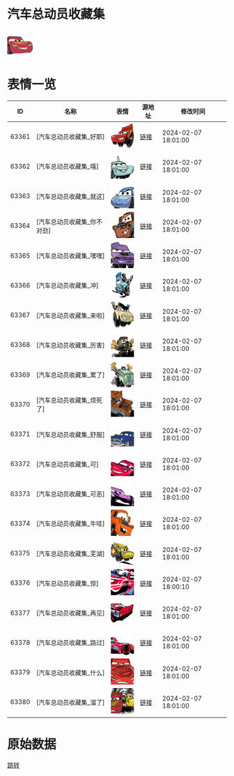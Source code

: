 # 汽车总动员收藏集

<img src="./cover.png" height="60" alt="cover" />

# 表情一览

|ID|名称|表情|源地址|修改时间|
|----|----|----|----|----|
|63361|[汽车总动员收藏集_好耶]|<img src="./pic/063361_%5B汽车总动员收藏集_好耶%5D.png" height="60" alt="好耶"/>|[链接](https://i0.hdslb.com/bfs/garb/153e14b9373fd66a340986e9ba4b048b3cb52cf8.png)|2024-02-07 18:01:00|
|63362|[汽车总动员收藏集_嘻]|<img src="./pic/063362_%5B汽车总动员收藏集_嘻%5D.png" height="60" alt="嘻"/>|[链接](https://i0.hdslb.com/bfs/garb/fef79a55a5600cd7a7df58e0c0c744895a45afe4.png)|2024-02-07 18:01:00|
|63363|[汽车总动员收藏集_就这]|<img src="./pic/063363_%5B汽车总动员收藏集_就这%5D.png" height="60" alt="就这"/>|[链接](https://i0.hdslb.com/bfs/garb/b62854fbf29a82ef07b38361c44ea4b0a8bb6a02.png)|2024-02-07 18:01:00|
|63364|[汽车总动员收藏集_你不对劲]|<img src="./pic/063364_%5B汽车总动员收藏集_你不对劲%5D.png" height="60" alt="你不对劲"/>|[链接](https://i0.hdslb.com/bfs/garb/254ed8c9a017489f890a60b28d836e4b4bd13e1c.png)|2024-02-07 18:01:00|
|63365|[汽车总动员收藏集_嘿嘿]|<img src="./pic/063365_%5B汽车总动员收藏集_嘿嘿%5D.png" height="60" alt="嘿嘿"/>|[链接](https://i0.hdslb.com/bfs/garb/33fafd7481f99d2a8c8e9c39620ffeb1d2f0c09f.png)|2024-02-07 18:01:00|
|63366|[汽车总动员收藏集_冲]|<img src="./pic/063366_%5B汽车总动员收藏集_冲%5D.png" height="60" alt="冲"/>|[链接](https://i0.hdslb.com/bfs/garb/09855b6ad17e3376f64ef1640b3066e52bef15b5.png)|2024-02-07 18:01:00|
|63367|[汽车总动员收藏集_来啦]|<img src="./pic/063367_%5B汽车总动员收藏集_来啦%5D.png" height="60" alt="来啦"/>|[链接](https://i0.hdslb.com/bfs/garb/b35c00172ef1ad1bc12cada0a7052d39da57b76d.png)|2024-02-07 18:01:00|
|63368|[汽车总动员收藏集_厉害]|<img src="./pic/063368_%5B汽车总动员收藏集_厉害%5D.png" height="60" alt="厉害"/>|[链接](https://i0.hdslb.com/bfs/garb/d37ed51934f392e7e4fee0e919816c7356fee8f1.png)|2024-02-07 18:01:00|
|63369|[汽车总动员收藏集_累了]|<img src="./pic/063369_%5B汽车总动员收藏集_累了%5D.png" height="60" alt="累了"/>|[链接](https://i0.hdslb.com/bfs/garb/b5a84e1e5edaa7c64f21ad3791609ef38143a318.png)|2024-02-07 18:01:00|
|63370|[汽车总动员收藏集_烦死了]|<img src="./pic/063370_%5B汽车总动员收藏集_烦死了%5D.png" height="60" alt="烦死了"/>|[链接](https://i0.hdslb.com/bfs/garb/10d86fb8db71243c856c68d8a7a654552090e8ad.png)|2024-02-07 18:01:00|
|63371|[汽车总动员收藏集_舒服]|<img src="./pic/063371_%5B汽车总动员收藏集_舒服%5D.png" height="60" alt="舒服"/>|[链接](https://i0.hdslb.com/bfs/garb/dcf95eb0eaaadd719ef6fe7856c039ed55c4cc79.png)|2024-02-07 18:01:00|
|63372|[汽车总动员收藏集_可]|<img src="./pic/063372_%5B汽车总动员收藏集_可%5D.png" height="60" alt="可"/>|[链接](https://i0.hdslb.com/bfs/garb/287b4e8e04d6fb39bc4c8ee348aebf473385cbef.png)|2024-02-07 18:01:00|
|63373|[汽车总动员收藏集_可恶]|<img src="./pic/063373_%5B汽车总动员收藏集_可恶%5D.png" height="60" alt="可恶"/>|[链接](https://i0.hdslb.com/bfs/garb/f9c13e10a260aa9a37c664a58f5e715d0b7a1398.png)|2024-02-07 18:01:00|
|63374|[汽车总动员收藏集_牛哇]|<img src="./pic/063374_%5B汽车总动员收藏集_牛哇%5D.png" height="60" alt="牛哇"/>|[链接](https://i0.hdslb.com/bfs/garb/163c704e69497206b8da610d1b136bdc5e387e2e.png)|2024-02-07 18:01:00|
|63375|[汽车总动员收藏集_芜湖]|<img src="./pic/063375_%5B汽车总动员收藏集_芜湖%5D.png" height="60" alt="芜湖"/>|[链接](https://i0.hdslb.com/bfs/garb/e6a64334ff0f32d131d7672625048b864abc5ae0.png)|2024-02-07 18:01:00|
|63376|[汽车总动员收藏集_惊]|<img src="./pic/063376_%5B汽车总动员收藏集_惊%5D.png" height="60" alt="惊"/>|[链接](https://i0.hdslb.com/bfs/garb/3dd9b63eeaad829eb691f0b5b68669d83b7278fb.png)|2024-02-07 18:00:10|
|63377|[汽车总动员收藏集_再见]|<img src="./pic/063377_%5B汽车总动员收藏集_再见%5D.png" height="60" alt="再见"/>|[链接](https://i0.hdslb.com/bfs/garb/42205d05ebd069841423668a5cf68d42cc8fc62b.png)|2024-02-07 18:01:00|
|63378|[汽车总动员收藏集_路过]|<img src="./pic/063378_%5B汽车总动员收藏集_路过%5D.png" height="60" alt="路过"/>|[链接](https://i0.hdslb.com/bfs/garb/e7f6f59b26cddfc8c6093390ff967c2a6dad85c5.png)|2024-02-07 18:01:00|
|63379|[汽车总动员收藏集_什么]|<img src="./pic/063379_%5B汽车总动员收藏集_什么%5D.png" height="60" alt="什么"/>|[链接](https://i0.hdslb.com/bfs/garb/59b79c00e520d035dfbe9ba5b1c0ee5747c5ccdc.png)|2024-02-07 18:01:00|
|63380|[汽车总动员收藏集_溜了]|<img src="./pic/063380_%5B汽车总动员收藏集_溜了%5D.png" height="60" alt="溜了"/>|[链接](https://i0.hdslb.com/bfs/garb/4796f2237b06ddb1f5d3fdb530a5e247360ccdef.png)|2024-02-07 18:01:00|

# 原始数据

[跳转](./raw.json)

